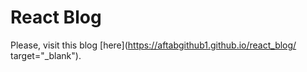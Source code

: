 # React Blog

Please, visit this blog [here](https://aftabgithub1.github.io/react_blog/ target="_blank").
